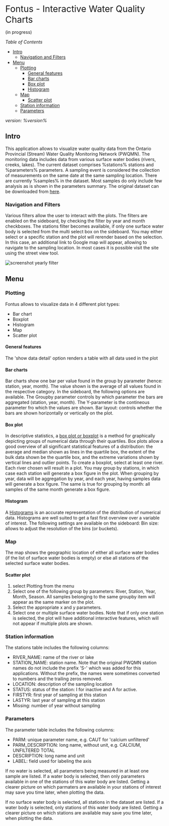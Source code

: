  
<span style="font-size:2em;">Fontus - Interactive Water Quality Charts</span>

(in progress)

_Table of Contents_
- [Intro](#intro)
  - [Navigation and Filters](#navigation-and-filters)
- [Menu](#menu)
  - [Plotting](#plotting)
    - [General features](#general-features)
    - [Bar charts](#bar-charts)
    - [Box plot](#box-plot)
    - [Histogram](#histogram)
  - [Map](#map)
    - [Scatter plot](#scatter-plot)
  - [Station information](#station-information)
  - [Parameters](#parameters)

*version: %version%*
## Intro 
This application allows to visualize water quality data from the Ontario Provincial (Stream) Water Quality Monitoring Network (PWQMN). The monitoring data includes data from various surface water bodies (rivers, creeks, lakes). The current dataset comprises %stations% stations and %parameters% parameters. A sampling event is considered the collection of measurements on the same date at the same sampling location. There are currently %samples% in the dataset. Most samples do only include few analysis as is shown in the parameters summary. The original dataset can be downloaded from [here](https://www.ontario.ca/data/provincial-stream-water-quality-monitoring-network "download data").

### Navigation and Filters
Various filters allow the user to interact with the plots. The filters are enabled on the sideboard, by checking the filter by year and month checkboxes. The stations filter becomes available, if only one surface water body is selected from the multi select box on the sideboard. You may either select <all stations> or a specific station and the plot will rerender based on the selection. In this case, an additional link to Google map will appear, allowing to navigate to the sampling location. In most cases it is possible visit the site using the street view tool.

![screenshot yearly filter](https://github.com/lcalmbach/pwqmn/raw/master/static/images/scatter_filter_year.png)

## Menu 
### Plotting
Fontus allows to visualize data in 4 different plot types:
* Bar chart
* Boxplot
* Histogram
* Map
* Scatter plot
  
#### General features
The 'show data detail' option renders a table with all data used in the plot


#### Bar charts
Bar charts show one bar per value found in the group by parameter (hence: station, year, month). The value shown is the average of all values found in the respective category. In the sideboard, the following options are available. The Groupby parameter controls by which parameter the bars are aggregated (station, year, month). The Y-parameter is the contineous parameter fro which the values are shown. Bar layout: controls whether the bars are shown horizontally or vertically on the plot.

#### Box plot
In descriptive statistics, a [box plot or boxplot](https://en.wikipedia.org/wiki/Box_plot) is a method for graphically depicting groups of numerical data through their quartiles. Box plots allow a good overview of all significant statistical features of a distribution: the average and median shown as lines in the quartile box, the extent of the bulk data shown be the quartile box, and the extreme variations shown by vertical lines and outlier points.
To create a boxplot, select at least one river. Each river chosen will result in a plot. You may group by stations, in which case each station will generate a box figure in the plot. When grouping by year, data will be aggregation by year, and each year, having samples data will generate a box figure. The same is true for grouping by month: all samples of the same month generate a box figure.

#### Histogram
A [Histograms](https://en.wikipedia.org/wiki/Histogram) is an accurate representation of the distribution of numerical data. Histograms are well suited to get a fast first overview over a variable of interest. The following settings are available on the sideboard:
Bin size: allows to adjust the resolution of the bins (or buckets).

### Map
The map shows the geographic location of either all surface water bodies (if the list of surface water bodies is empty) or else all stations of the selected  surface water bodies.

#### Scatter plot
1. select Plotting from the menu
2. Select one of the following group by parameters: River, Station, Year, Month, Season. All samples belonging to the same groupby item will appear as the same marker on the plot. 
3. Select the appropriate x and y parameters.
4. Select one or multiple surface water bodies. Note that if only one station is selected, the plot will have additional interactive features, which will not appear if multiple plots are shown.

### Station information
The stations table includes the following columns: 
* RIVER_NAME:   name of the river or lake
* STATION_NAME: station name. Note that the original PWQMN station names do not include the prefix 'S-' which was added for this applications. Without the prefix, the names were sometimes converted to numbers and the trailing zeros removed.
* LOCATION: description of the sampling location
* STATUS: status of the station: I for inactive and A for active.
* FIRSTYR: first year of sampling at this station
* LASTYR: last year of sampling at this station
* Missing: number of year without sampling

### Parameters
The parameter table includes the following columns: 
* PARM: unique parameter name, e.g. CAUT for 'calcium unfiltered'
* PARM_DESCRIPTION: long name, without unit, e.g. CALCIUM, UNFILTERED TOTAL
* DESCRIPTION: long name and unit
* LABEL: field used for labeling the axis

If no water is selected, all parameters being measured in at least one sample are listed. If a water body is selected, then only parameters available in one of the stations of this water body are listed. Getting a clearer picture on which parmaters are available in your stations of interest may save you time later, when plotting the data.

If no surface water body is selected, all stations in the dataset are listed. If a water body is selected, only stations of this water body are listed. Getting a clearer picture on which stations are available may save you time later, when plotting the data.



